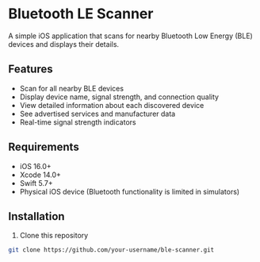 # Bluetooth LE Scanner

A simple iOS application that scans for nearby Bluetooth Low Energy (BLE) devices and displays their details.

## Features

- Scan for all nearby BLE devices
- Display device name, signal strength, and connection quality
- View detailed information about each discovered device
- See advertised services and manufacturer data
- Real-time signal strength indicators

## Requirements

- iOS 16.0+
- Xcode 14.0+
- Swift 5.7+
- Physical iOS device (Bluetooth functionality is limited in simulators)

## Installation

1. Clone this repository
```bash
git clone https://github.com/your-username/ble-scanner.git
